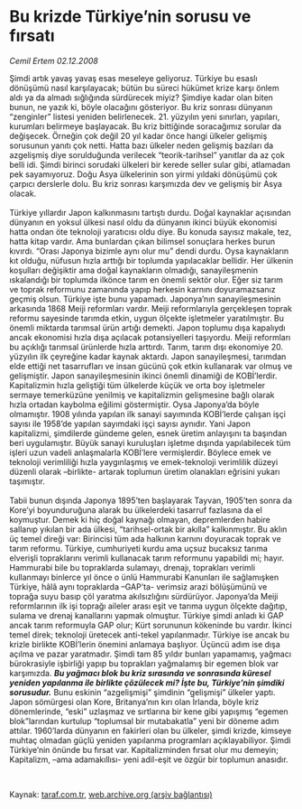 # Bu krizde Türkiye’nin sorusu ve fırsatı

*Cemil Ertem 02.12.2008*

<div class="taraf_structure_2col_1zq">
<div class="margen_n">



 <p>Şimdi artık yavaş yavaş esas meseleye geliyoruz. Türkiye bu esaslı dönüşümü nasıl karşılayacak; bütün bu süreci hükümet krize karşı önlem aldı ya da almadı sığlığında sürdürecek miyiz? Şimdiye kadar olan biten bunun, ne yazık ki, böyle olacağını gösteriyor. Bu kriz sonrası dünyanın “zenginler” listesi yeniden belirlenecek. 21. yüzyılın yeni sınırları, yapıları, kurumları belirmeye başlayacak. Bu kriz bittiğinde soracağımız sorular da değişecek. Örneğin çok değil 20 yıl kadar önce hangi ülkeler gelişmiş sorusunun yanıtı çok netti. Hatta bazı ülkeler neden gelişmiş bazıları da azgelişmiş diye sorulduğunda verilecek “teorik-tarihsel” yanıtlar da az çok belli idi. Şimdi birinci sorudaki ülkeleri bir kerede seller sular gibi, atlamadan pek sayamıyoruz. Doğu Asya ülkelerinin son yirmi yıldaki dönüşümü çok çarpıcı derslerle dolu. Bu kriz sonrası karşımızda dev ve gelişmiş bir Asya olacak. <br/><br/>Türkiye yıllardır Japon kalkınmasını tartıştı durdu. Doğal kaynaklar açısından dünyanın en yoksul ülkesi nasıl oldu da dünyanın ikinci büyük ekonomisi hatta ondan öte teknoloji yaratıcısı oldu diye. Bu konuda sayısız makale, tez, hatta kitap vardır. Ama bunlardan çıkan bilimsel sonuçlara herkes burun kıvırdı. “Orası Japonya bizimle aynı olur mu” dendi durdu. Oysa kaynakların kıt olduğu, nüfusun hızla arttığı bir toplumda yapılacaklar bellidir. Her ülkenin koşulları değişiktir ama doğal kaynakların olmadığı, sanayileşmenin ıskalandığı bir toplumda ilkönce tarım en önemli sektör olur. Eğer siz tarım ve toprak reformunu zamanında yapıp herkesin karnını doyuramazsanız geçmiş olsun. Türkiye işte bunu yapamadı. Japonya’nın sanayileşmesinin arkasında 1868 Meiji reformları vardır. Meiji reformlarıyla gerçekleşen toprak reformu sayesinde tarımda etkin, uygun ölçekte işletmeler yaratılmıştır. Bu önemli miktarda tarımsal ürün artığı demekti. Japon toplumu dışa kapalıydı ancak ekonomisi hızla dışa açılacak potansiyelleri taşıyordu. Meiji reformları bu açıklığı tarımsal ürünlerde hızla arttırdı. Tarım, tarım dışı ekonomiye 20. yüzyılın ilk çeyreğine kadar kaynak aktardı. Japon sanayileşmesi, tarımdan elde ettiği net tasarrufları ve insan gücünü çok etkin kullanarak var olmuş ve gelişmiştir. Japon sanayileşmesinin ikinci önemli dinamiği de KOBİ’lerdir. Kapitalizmin hızla geliştiği tüm ülkelerde küçük ve orta boy işletmeler sermaye temerküzüne yenilmiş ve kapitalizmin gelişmesine bağlı olarak hızla ortadan kaybolma eğilimi göstermiştir. Oysa Japonya’da böyle olmamıştır. 1908 yılında yapılan ilk sanayi sayımında KOBİ’lerde çalışan işçi sayısı ile 1958’de yapılan sayımdaki işçi sayısı aynıdır. Yani Japon kapitalizmi, şimdilerde gündeme gelen, esnek üretim anlayışını ta başından beri uygulamıştır. Büyük sanayi kuruluşları işletme dışında yapılabilecek tüm işleri uzun vadeli anlaşmalarla KOBİ’lere vermişlerdir. Böylece emek ve teknoloji verimliliği hızla yaygınlaşmış ve emek-teknoloji verimlilik düzeyi düzenli olarak –birlikte- artarak toplumun üretim olanakları eğrisini yukarı taşımıştır. <br/><br/>Tabii bunun dışında Japonya 1895’ten başlayarak Tayvan, 1905’ten sonra da Kore’yi boyunduruğuna alarak bu ülkelerdeki tasarruf fazlasına da el koymuştur. Demek ki hiç doğal kaynağı olmayan, depremlerden habire sallanıp yıkılan bir ada ülkesi, “tarihsel-ortak bir akılla” kalkınmıştır. Bu aklın üç temel direği var: Birincisi tüm ada halkının karnını doyuracak toprak ve tarım reformu. Türkiye, cumhuriyeti kurdu ama uçsuz bucaksız tarıma elverişli topraklarını verimli kullanacak tarım reformunu yapabildi mi; hayır. Hammurabi bile bu topraklarda sulamayı, drenajı, toprakları verimli kullanmayı binlerce yıl önce o ünlü Hammurabi Kanunları ile sağlamışken Türkiye, hâlâ aynı topraklarda –GAP’ta- verimsiz arazi bölüşümünü ve toprağa suyu basıp çöl yaratma akılsızlığını sürdürüyor. Japonya’da Meiji reformlarının ilk işi toprağı aileler arası eşit ve tarıma uygun ölçekte dağıtıp, sulama ve drenaj kanallarını yapmak olmuştur. Türkiye şimdi anladı ki GAP ancak tarım reformuyla GAP olur; Kürt sorununun kökeninde bu vardır. İkinci temel direk; teknoloji üretecek anti-tekel yapılanmadır. Türkiye ise ancak bu krizle birlikte KOBİ’lerin önemini anlamaya başlıyor. Üçüncü adım ise dışa açılma ve pazar yaratmadır. Şimdi tam 85 yıldır bunları yapamamış, yağmacı bürokrasiyle işbirliği yapıp bu toprakları yağmalamış bir egemen blok var karşımızda. <b><i>Bu yağmacı blok bu kriz sırasında ve sonrasında küresel yeniden yapılanma ile birlikte çözülecek mi? İşte bu, Türkiye’nin şimdiki sorusudur.</i></b> Bunu eskinin “azgelişmişi” şimdinin “gelişmişi” ülkeler yaptı. Japon sömürgesi olan Kore, Britanya’nın kırı olan İrlanda, böyle kriz dönemlerinde, “eski” uzlaşmaz ve sırtlarına bir kene gibi yapışmış “egemen blok”larından kurtulup “toplumsal bir mutabakatla” yeni bir döneme adım attılar. 1960’larda dünyanın en fakirleri olan bu ülkeler, şimdi krizde, kimseye muhtaç olmadan güçlü yeniden yapılanma programları açıklayabiliyor. Şimdi Türkiye’nin önünde bu fırsat var. Kapitalizminden fırsat olur mu demeyin; Kapitalizm, –ama adamakıllısı- yeni adil-eşit ve özgür bir toplumun anasıdır.</p>

<br/>


<div id="taraf_not">
</div>

</div>


</div>

Kaynak: [taraf.com.tr](http://www.taraf.com.tr:80/makale/2924.htm), [web.archive.org (arşiv bağlantısı)](http://web.archive.org/web/20081220053726/http://www.taraf.com.tr:80/makale/2924.htm)
